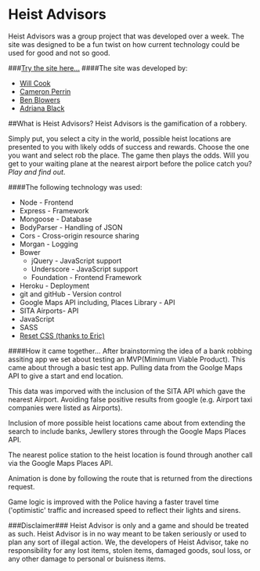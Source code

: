 # Heist Advisors
Heist Advisors was a group project that was developed over a week. The site was designed to be a fun twist on how current technology could be used for good and not so good.

###[Try the site here...](http://heist-advisors.herokuapp.com/)
####The site was developed by:

* [Will Cook](https://github.com/willcook4)
* [Cameron Perrin](https://github.com/CameronPerrin)
* [Ben Blowers](https://github.com/Ezarai)
* [Adriana Black](https://github.com/alfredoblack)

##What is Heist Advisors?
Heist Advisors is the gamification of a robbery. 

Simply put, you select a city in the world, possible heist locations are presented to you with likely odds of success and rewards. Choose the one you want and select rob the place. The game then plays the odds. Will you get to your waiting plane at the nearest airport before the police catch you? *Play and find out*.


####The following technology was used:

* Node - Frontend
* Express - Framework
* Mongoose - Database
* BodyParser - Handling of JSON
* Cors - Cross-origin resource sharing
* Morgan - Logging
* Bower
  * jQuery - JavaScript support
  * Underscore - JavaScript support
  * Foundation - Frontend Framework
* Heroku - Deployment
* git and gitHub - Version control
* Google Maps API including, Places Library - API
* SITA Airports- API
* JavaScript
* SASS
* [Reset CSS (thanks to Eric)](http://meyerweb.com/eric/tools/css/reset/) 

####How it came together...
After brainstorming the idea of a bank robbing assiting app we set about testing an MVP(Mimimum Viable Product). This came about through a basic test app. Pulling data from the Goolge Maps API to give a start and end location.

This data was imporved with the inclusion of the SITA API which gave the nearest Airport. Avoiding false positive results from google (e.g. Airport taxi companies were listed as Airports).

Inclusion of more possible heist locations came about from extending the search to include banks, Jewllery stores through the Google Maps Places API.

The nearest police station to the heist location is found through another call via the Google Maps Places API. 

Animation is done by following the route that is returned from the directions request.

Game logic is improved with the Police having a faster travel time ('optimistic' traffic and increased speed to reflect their lights and sirens.

###Disclaimer###
Heist Advisor is only and a game and should be treated as such. Heist Advisor is in no way meant to be taken seriously or used to plan any sort of illegal action. We, the developers of Heist Advisor, take no responsibility for any lost items, stolen items, damaged goods, soul loss, or any other damage to personal or buisness items.   


